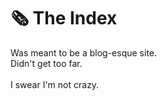 # :newspaper_roll: The Index
Was meant to be a blog-esque site.<br>
Didn't get too far.
<br><br>
I swear I'm not crazy.

